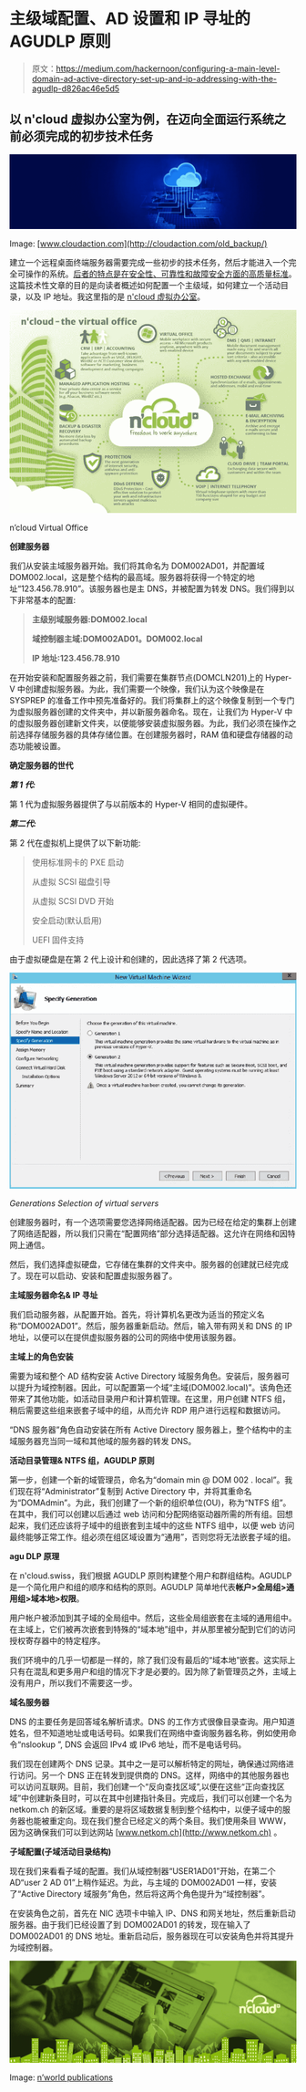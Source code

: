 # 主级域配置、AD 设置和 IP 寻址的 AGUDLP 原则

> 原文：<https://medium.com/hackernoon/configuring-a-main-level-domain-ad-active-directory-set-up-and-ip-addressing-with-the-agudlp-d826ac46e5d5>

## 以 n'cloud 虚拟办公室为例，在迈向全面运行系统之前必须完成的初步技术任务

![](img/d177405f02ea94176833b9a5f8783357.png)

Image: [www.cloudaction.com](http://cloudaction.com/old_backup/)

建立一个远程桌面终端服务器需要完成一些初步的技术任务，然后才能进入一个完全可操作的系统。[后者的特点是在安全性、可靠性和故障安全方面的高质量标准](/nworld-publications/strategic-and-financial-cleverness-behind-an-outsourced-cloud-based-it-infrastructure-the-example-6c1ee76569c8)。这篇技术性文章的目的是向读者概述如何配置一个主级域，如何建立一个活动目录，以及 IP 地址。我这里指的是 [n'cloud 虚拟办公室](https://www.ncloud.swiss)。

![](img/5b1a9d61fb5c106d3cf2354d47c5804b.png)

n’cloud Virtual Office

**创建服务器**

我们从安装主域服务器开始。我们将其命名为 DOM002AD01，并配置域 DOM002.local，这是整个结构的最高域。服务器将获得一个特定的地址“123.456.78.910”。该服务器也是主 DNS，并被配置为转发 DNS。我们得到以下非常基本的配置:

> **主级别域服务器:DOM002.local**
> 
> **域控制器主域:DOM002AD01。DOM002.local**
> 
> **IP 地址:123.456.78.910**

在开始安装和配置服务器之前，我们需要在集群节点(DOMCLN201)上的 Hyper-V 中创建虚拟服务器。为此，我们需要一个映像，我们认为这个映像是在 SYSPREP 的准备工作中预先准备好的。我们将集群上的这个映像复制到一个专门为虚拟服务器创建的文件夹中，并以新服务器命名。现在，让我们为 Hyper-V 中的虚拟服务器创建新文件夹，以便能够安装虚拟服务器。为此，我们必须在操作之前选择存储服务器的具体存储位置。在创建服务器时，RAM 值和硬盘存储器的动态功能被设置。

**确定服务器的世代**

***第 1 代:***

第 1 代为虚拟服务器提供了与以前版本的 Hyper-V 相同的虚拟硬件。

***第二代:***

第 2 代在虚拟机上提供了以下新功能:

> 使用标准网卡的 PXE 启动
> 
> 从虚拟 SCSI 磁盘引导
> 
> 从虚拟 SCSI DVD 开始
> 
> 安全启动(默认启用)
> 
> UEFI 固件支持

由于虚拟硬盘是在第 2 代上设计和创建的，因此选择了第 2 代选项。

![](img/673a04420b327699c927d41b60574ece.png)

*Generations Selection of virtual servers*

创建服务器时，有一个选项需要您选择网络适配器。因为已经在给定的集群上创建了网络适配器，所以我们只需在“配置网络”部分选择适配器。这允许在网络和因特网上通信。

然后，我们选择虚拟硬盘，它存储在集群的文件夹中。服务器的创建就已经完成了。现在可以启动、安装和配置虚拟服务器了。

**主域服务器命名& IP 寻址**

我们启动服务器，从配置开始。首先，将计算机名更改为适当的预定义名称“DOM002AD01”。然后，服务器重新启动。然后，输入带有网关和 DNS 的 IP 地址，以便可以在提供虚拟服务器的公司的网络中使用该服务器。

**主域上的角色安装**

需要为域和整个 AD 结构安装 Active Directory 域服务角色。安装后，服务器可以提升为域控制器。因此，可以配置第一个域“主域(DOM002.local)”。该角色还带来了其他功能，如活动目录用户和计算机管理。在这里，用户创建 NTFS 组，稍后需要这些组来嵌套子域中的组，从而允许 RDP 用户进行远程和数据访问。

“DNS 服务器”角色自动安装在所有 Active Directory 服务器上，整个结构中的主域服务器充当同一域和其他域的服务器的转发 DNS。

**活动目录管理& NTFS 组，AGUDLP 原则**

第一步，创建一个新的域管理员，命名为“domain min @ DOM 002 . local”。我们现在将“Administrator”复制到 Active Directory 中，并将其重命名为“DOMAdmin”。为此，我们创建了一个新的组织单位(OU)，称为“NTFS 组”。在其中，我们可以创建以后通过 web 访问和分配网络驱动器所需的所有组。回想起来，我们还应该将子域中的组嵌套到主域中的这些 NTFS 组中，以便 web 访问最终能够正常工作。组必须在组区域设置为“通用”，否则您将无法嵌套子域的组。

**agu DLP 原理**

在 n'cloud.swiss，我们根据 AGUDLP 原则构建整个用户和群组结构。AGUDLP 是一个简化用户和组的顺序和结构的原则。AGUDLP 简单地代表**帐户>全局组>通用组>域本地>权限**。

用户帐户被添加到其子域的全局组中。然后，这些全局组嵌套在主域的通用组中。在主域上，它们被再次嵌套到特殊的“域本地”组中，并从那里被分配到它们的访问授权寄存器中的特定程序。

我们环境中的几乎一切都是一样的，除了我们没有最后的“域本地”嵌套。这实际上只有在混乱和更多用户和组的情况下才是必要的。因为除了新管理员之外，主域上没有用户，所以我们不需要这一步。

**域名服务器**

DNS 的主要任务是回答域名解析请求。DNS 的工作方式很像目录查询。用户知道姓名，但不知道地址或电话号码。如果我们在网络中查询服务器名称，例如使用命令“nslookup ”, DNS 会返回 IPv4 或 IPv6 地址，而不是电话号码。

我们现在创建两个 DNS 记录。其中之一是可以解析特定的网址，确保通过网络进行访问。另一个 DNS 正在转发到提供商的 DNS。这样，网络中的其他服务器也可以访问互联网。目前，我们创建一个“反向查找区域”,以便在这些“正向查找区域”中创建新条目时，可以在其中创建指针条目。完成后，我们可以创建一个名为 netkom.ch 的新区域。重要的是将区域数据复制到整个结构中，以便子域中的服务器也能被重定向。现在我们整合已经定义的两个条目。我们使用条目 WWW，因为这确保我们可以到达网站 [www.netkom.ch](http://www.netkom.ch) 。

**子域配置(子域活动目录结构)**

现在我们来看看子域的配置。我们从域控制器“USER1AD01”开始，在第二个 AD“user 2 AD 01”上稍作延迟。为此，与主域的 DOM002AD01 一样，安装了“Active Directory 域服务”角色，然后将这两个角色提升为“域控制器”。

在安装角色之前，首先在 NIC 选项卡中输入 IP、DNS 和网关地址，然后重新启动服务器。由于我们已经设置了到 DOM002AD01 的转发，现在输入了 DOM002AD01 的 DNS 地址。重新启动后，服务器现在可以安装角色并将其提升为域控制器。

![](img/d527a53dbb48da6d6231009ac4a9463f.png)

Image: [n’world publications](https://medium.com/nworld-publications)